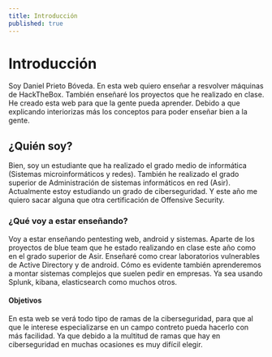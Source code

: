 ```yaml
---
title: Introducción
published: true
---
```


# Introducción

Soy Daniel Prieto Bóveda. En esta web quiero enseñar a resvolver máquinas de HackTheBox. También enseñaré los proyectos que he realizado en clase.
He creado esta web para que la gente pueda aprender. Debido a que explicando interiorizas más los conceptos para poder enseñar bien a la gente.

## ¿Quién soy?

Bien, soy un estudiante que ha realizado el grado medio de informática (Sistemas microinformáticos y redes). También he realizado el grado superior de
Administración de sistemas informáticos en red (Asir). Actualmente estoy estudiando un grado de ciberseguridad. Y este año me quiero sacar alguna que otra
certificación de Offensive Security.

### ¿Qué voy a estar enseñando?

Voy a estar enseñando pentesting web, android y sistemas. Aparte de los proyectos de blue team que he estado realizando en clase este año como en el grado superior de Asir.
Enseñaré como crear laboratorios vulnerables de Active Directory y de android. Cómo es evidente también aprenderemos a montar sistemas complejos que suelen pedir en empresas.
Ya sea usando Splunk, kibana, elasticsearch como muchos otros.

#### Objetivos

En esta web se verá todo tipo de ramas de la ciberseguridad, para que al que le interese especializarse en un campo contreto pueda hacerlo con más facilidad.
Ya que debido a la multitud de ramas que hay en ciberseguridad en muchas ocasiones es muy difícil elegir.
